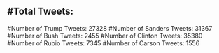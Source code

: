 #Total Tweets:  
---
#Number of Trump Tweets: 27328
#Number of Sanders Tweets: 31367
#Number of Bush Tweets: 2455
#Number of Clinton Tweets: 35380
#Number of Rubio Tweets: 7345
#Number of Carson Tweets: 1556